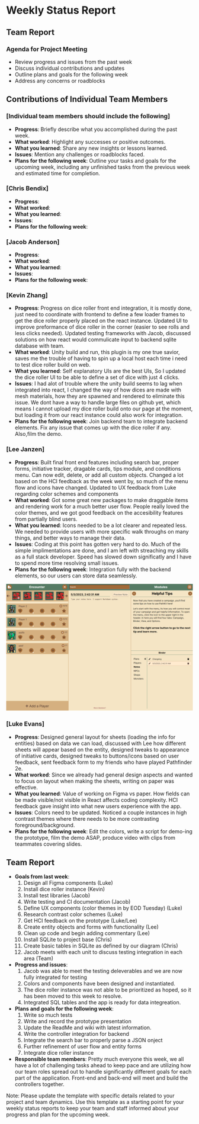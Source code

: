 # Weekly Status Report

## Team Report

### Agenda for Project Meeting

- Review progress and issues from the past week
- Discuss individual contributions and updates
- Outline plans and goals for the following week
- Address any concerns or roadblocks

## Contributions of Individual Team Members

### [Individual team members should include the following]

- **Progress**: Briefly describe what you accomplished during the past week.
- **What worked**: Highlight any successes or positive outcomes.
- **What you learned**: Share any new insights or lessons learned.
- **Issues**: Mention any challenges or roadblocks faced.
- **Plans for the following week**: Outline your tasks and goals for the upcoming week, including any unfinished tasks from the previous week and estimated time for completion.

### [Chris Bendix]

- **Progress**:
- **What worked**:
- **What you learned**:
- **Issues**:
- **Plans for the following week**:

### [Jacob Anderson]

- **Progress**:
- **What worked**:
- **What you learned**:
- **Issues**:
- **Plans for the following week**:

### [Kevin Zhang]

- **Progress**: Progress on dice roller front end integration, it is mostly done, just need to coordinate with frontend to define a few loader frames to get the dice roller properly placed on the react instance. Updated UI to improve preformance of dice roller in the corner (easier to see rolls and less clicks needed). Updated testing frameworks with Jacob, discussed solutions on how react would commulicate input to backend sqlite database with team.
- **What worked**: Unity build and run, this plugin is my one true savior, saves me the trouble of having to spin up a local host each time i need to test dice roller build on web. 
- **What you learned**: Self explanatory UIs are the best UIs, So I updated the dice roller UI to be able to define a set of dice with just 4 clicks.
- **Issues**: I had alot of trouble where the unity build seems to lag when integrated into react, I changed the way of how dices are made with mesh materials, how they are spawned and rendered to eliminate this issue. We dont have a way to handle large files on github yet, which means I cannot upload my dice roller build onto our page at the moment, but loading it from our react instance could also work for integration.
- **Plans for the following week**: Join backend team to integrate backend elements. Fix any issue that comes up with the dice roller if any. Also,film the demo.

### [Lee Janzen]

- **Progress**: Built final front end features including search bar, proper forms, initiative tracker, dragable cards, tips module, and conditions menu. Can now edit, delete, or add all custom objects. Changed a lot based on the HCI feedback as the week went by, so much of the menu flow and icons have changed. Updated to UX feedback from Luke regarding color schemes and components
- **What worked**: Got some great new packages to make draggable items and rendering work for a much better user flow. People really loved the color themes, and we got good feedback on the accesibility features from partially blind users. 
- **What you learned**: Icons needed to be a lot clearer and repeated less. We needed to provide users with more specific walk throughs on many things, and better ways to manage their data.
- **Issues**: Coding at this point has gotten very hard to do. Much of the simple implimentations are done, and I am left with streaching my skills as a full stack developer. Speed has slowed down significatly and I have to spend more time resolving small issues.
- **Plans for the following week**: Integration fully with the backend elements, so our users can store data seamlessly.

![Screenshot](../assets/PathKitAlpha.png)

### [Luke Evans]

- **Progress**: Designed general layout for sheets (loading the info for entities) based on data we can load, discussed with Lee how different sheets will appear based on the entity, designed tweaks to appearance of initiative cards, designed tweaks to buttons/icons based on user feedback, sent feedback form to my friends who have played Pathfinder 2e.
- **What worked**: Since we already had general design aspects and wanted to focus on layout when making the sheets, writing on paper was effective. 
- **What you learned**: Value of working on Figma vs paper. How fields can be made visible/not visible in React affects coding complexity. HCI feedback gave insight into what new users experience with the app.
- **Issues**: Colors need to be updated. Noticed a couple instances in high contrast themes where there needs to be more contrasting foreground/background.
- **Plans for the following week**: Edit the colors, write a script for demo-ing the prototype, film the demo ASAP, produce video with clips from teammates covering slides.

## Team Report

- **Goals from last week**:
  1. Design all Figma components (Luke)
  2. Install dice roller instance (Kevin)
  3. Install test libraries (Jacob)
  4. Write testing and CI documentation (Jacob)
  5. Define UX components (color themes in by EOD Tuesday) (Luke)
  6. Research contrast color schemes (Luke)
  7. Get HCI feedback on the prototype (Luke/Lee)
  8. Create entity objects and forms with functionality (Lee)
  9. Clean up code and begin adding commentary (Lee)
  10. Install SQLite to project base (Chris)
  11. Create basic tables in SQLite as defined by our diagram (Chris)
  12. Jacob meets with each unit to discuss testing integration in each area (Team)
- **Progress and issues**:
  1. Jacob was able to meet the testing deleverables and we are now fully integrated for testing
  2. Colors and components have been designed and instantiated.
  3. The dice roller instance was not able to be prioritized as hoped, so it has been moved to this week to resolve.
  4. Integrated SQL tables and the app is ready for data integreation.
- **Plans and goals for the following week**:
  1. Write so much tests
  2. Write and record the prototype presentation
  3. Update the ReadMe and wiki with latest information.
  4. Write the controller integration for backend
  5. Integrate the search bar to properly parse a JSON onject
  6. Further refinement of user flow and entity forms
  7. Integrate dice roller instance
- **Responsible team members**:
     Pretty much everyone this week, we all have a lot of challenging tasks ahead to keep pace and are utilizing how our team roles spread out to handle significantly different goals for each part of the application. Front-end and back-end will meet and build the controllers together.

Note: Please update the template with specific details related to your project and team dynamics. Use this template as a starting point for your weekly status reports to keep your team and staff informed about your progress and plan for the upcoming week.
